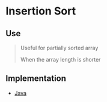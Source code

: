 # Insertion Sort

## Use

> Useful for partially sorted array
> 
> When the array length is shorter

## Implementation

- [Java](InsertionSort.java)
